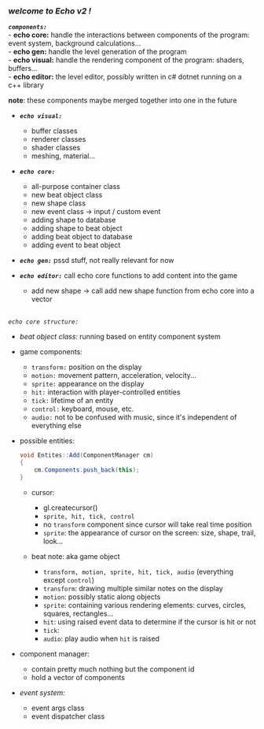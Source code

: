 ### *welcome to Echo v2 !*

***`components:`***\
	- **echo core:** handle the interactions between components of the program: event system, background calculations...\
	- **echo gen:** handle the level generation of the program\
	- **echo visual:** handle the rendering component of the program: shaders, buffers...\
	- **echo editor:** the level editor, possibly written in c# dotnet running on a c++ library

__note__: these components maybe merged together into one in the future

- ***`echo visual:`***
	- buffer classes
	- renderer classes
	- shader classes
	- meshing, material...

- ***`echo core:`***
	- all-purpose container class
	- new beat object class
	- new shape class
	- new event class -> input / custom event
	- adding shape to database
	- adding shape to beat object
	- adding beat object to database
	- adding event to beat object

- ***`echo gen:`*** pssd stuff, not really relevant for now

- ***`echo editor:`*** call echo core functions to add content into the game
	- add new shape -> call add new shape function from echo core into a vector

\
*`echo core structure:`*
- *beat object class:* running based on entity component system
- game components:
	- `transform:` position on the display
	- `motion:` movement pattern, acceleration, velocity...
	- `sprite:` appearance on the display
	- `hit:` interaction with player-controlled entities
	- `tick:` lifetime of an entity
	- `control:` keyboard, mouse, etc.
	- `audio:` not to be confused with music, since it's independent of everything else

- possible entities:
	```c#
	void Entites::Add(ComponentManager cm)
	{
		cm.Components.push_back(this);
	}
	```

	- cursor:
		- gl.createcursor()
		- `sprite, hit, tick, control`
		- no `transform` component since cursor will take real time position
		- `sprite`: the appearance of cursor on the screen: size, shape, trail, look...

	- beat note: aka game object
		- `transform, motion, sprite, hit, tick, audio` (everything except `control`)
		- `transform`: drawing multiple similar notes on the display
		- `motion`: possibly static along objects
		- `sprite`: containing various rendering elements: curves, circles, squares, rectangles...
		- `hit`: using raised event data to determine if the cursor is hit or not
		- `tick`: 
		- `audio`: play audio when `hit` is raised

- component manager:
	- contain pretty much nothing but the component id
	- hold a vector of components

- *event system:*
	- event args class
	- event dispatcher class

